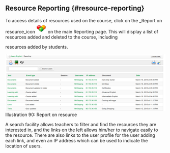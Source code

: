 ## Resource Reporting {#resource-reporting}

To access details of resources used on the course, click on the _Report on resource_icon ![](../assets/graphics55.png) on the main Reporting page. This will display a list of resources added and deleted to the course, including

resources added by students.

![](../assets/graphics57.png)Illustration 90: Report on resource

A search facility allows teachers to filter and find the resources they are interested in, and the links on the left allows him/her to navigate easily to the resource. There are also links to the user profile for the user adding each link, and even an IP address which can be used to indicate the location of users.